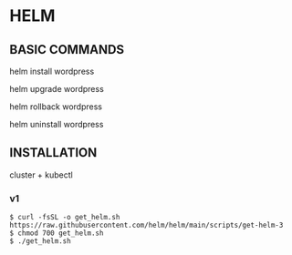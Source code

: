 # HELM 


## BASIC COMMANDS

helm install wordpress

helm upgrade wordpress

helm rollback wordpress

helm uninstall wordpress


## INSTALLATION

cluster + kubectl

### v1 
```
$ curl -fsSL -o get_helm.sh https://raw.githubusercontent.com/helm/helm/main/scripts/get-helm-3
$ chmod 700 get_helm.sh
$ ./get_helm.sh
```
